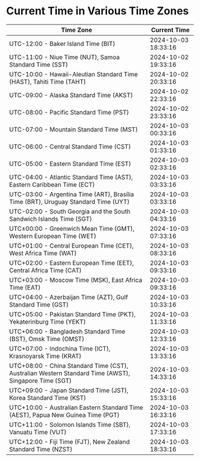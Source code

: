 # Current Time in Various Time Zones

| Time Zone | Current Time |
|-----------|--------------|
| UTC-12:00 - Baker Island Time (BIT) | 2024-10-03 18:33:16 |
| UTC-11:00 - Niue Time (NUT), Samoa Standard Time (SST) | 2024-10-02 19:33:16 |
| UTC-10:00 - Hawaii-Aleutian Standard Time (HAST), Tahiti Time (TAHT) | 2024-10-02 20:33:16 |
| UTC-09:00 - Alaska Standard Time (AKST) | 2024-10-02 22:33:16 |
| UTC-08:00 - Pacific Standard Time (PST) | 2024-10-02 23:33:16 |
| UTC-07:00 - Mountain Standard Time (MST) | 2024-10-03 00:33:16 |
| UTC-06:00 - Central Standard Time (CST) | 2024-10-03 01:33:16 |
| UTC-05:00 - Eastern Standard Time (EST) | 2024-10-03 02:33:16 |
| UTC-04:00 - Atlantic Standard Time (AST), Eastern Caribbean Time (ECT) | 2024-10-03 03:33:16 |
| UTC-03:00 - Argentina Time (ART), Brasília Time (BRT), Uruguay Standard Time (UYT) | 2024-10-03 03:33:16 |
| UTC-02:00 - South Georgia and the South Sandwich Islands Time (SGT) | 2024-10-03 04:33:16 |
| UTC±00:00 - Greenwich Mean Time (GMT), Western European Time (WET) | 2024-10-03 07:33:16 |
| UTC+01:00 - Central European Time (CET), West Africa Time (WAT) | 2024-10-03 08:33:16 |
| UTC+02:00 - Eastern European Time (EET), Central Africa Time (CAT) | 2024-10-03 09:33:16 |
| UTC+03:00 - Moscow Time (MSK), East Africa Time (EAT) | 2024-10-03 09:33:16 |
| UTC+04:00 - Azerbaijan Time (AZT), Gulf Standard Time (GST) | 2024-10-03 10:33:16 |
| UTC+05:00 - Pakistan Standard Time (PKT), Yekaterinburg Time (YEKT) | 2024-10-03 11:33:16 |
| UTC+06:00 - Bangladesh Standard Time (BST), Omsk Time (OMST) | 2024-10-03 12:33:16 |
| UTC+07:00 - Indochina Time (ICT), Krasnoyarsk Time (KRAT) | 2024-10-03 13:33:16 |
| UTC+08:00 - China Standard Time (CST), Australian Western Standard Time (AWST), Singapore Time (SGT) | 2024-10-03 14:33:16 |
| UTC+09:00 - Japan Standard Time (JST), Korea Standard Time (KST) | 2024-10-03 15:33:16 |
| UTC+10:00 - Australian Eastern Standard Time (AEST), Papua New Guinea Time (PGT) | 2024-10-03 16:33:16 |
| UTC+11:00 - Solomon Islands Time (SBT), Vanuatu Time (VUT) | 2024-10-03 17:33:16 |
| UTC+12:00 - Fiji Time (FJT), New Zealand Standard Time (NZST) | 2024-10-03 18:33:16 |
